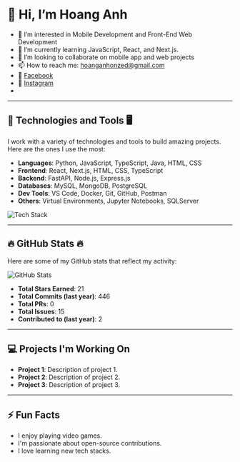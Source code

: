 # 👋 Hi, I’m Hoang Anh

- 👀 I’m interested in Mobile Development and Front-End Web Development
- 🌱 I’m currently learning JavaScript, React, and Next.js.
- 💞️ I’m looking to collaborate on mobile app and web projects  
- 📫 How to reach me: [hoanganhonzed@gmail.com](mailto:hoanganhonzed@gmail.com)
- 📱 [Facebook](https://facebook.com/your-profile)
- 📸 [Instagram](https://instagram.com/your-profile)
- 

---

## 📘 Technologies and Tools 🖥 

I work with a variety of technologies and tools to build amazing projects. Here are the ones I use the most:

- **Languages**: Python, JavaScript, TypeScript, Java, HTML, CSS
- **Frontend**: React, Next.js, HTML, CSS, TypeScript
- **Backend**: FastAPI, Node.js, Express.js
- **Databases**: MySQL, MongoDB, PostgreSQL
- **Dev Tools**: VS Code, Docker, Git, GitHub, Postman
- **Others**: Virtual Environments, Jupyter Notebooks, SQLServer

![Tech Stack](https://techstack-image-url-here) <!-- Replace with a tech stack image -->

---

## 🔥 GitHub Stats 🔥

Here are some of my GitHub stats that reflect my activity:

![GitHub Stats](https://github-readme-stats.vercel.app/api?username=nhoxlovew&show_icons=true&hide_title=true&count_private=true&theme=radical)

- **Total Stars Earned**: 21
- **Total Commits (last year)**: 446
- **Total PRs**: 0
- **Total Issues**: 15
- **Contributed to (last year)**: 2

---

## 💻 Projects I'm Working On

- **Project 1**: Description of project 1.
- **Project 2**: Description of project 2.
- **Project 3**: Description of project 3.

---

## ⚡ Fun Facts

- I enjoy playing video games.
- I'm passionate about open-source contributions.
- I love learning new tech stacks.
